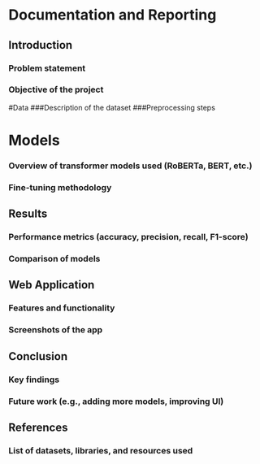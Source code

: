 # Documentation and Reporting

## Introduction
### Problem statement
### Objective of the project
#Data
###Description of the dataset
###Preprocessing steps
# Models
### Overview of transformer models used (RoBERTa, BERT, etc.)
### Fine-tuning methodology
## Results
### Performance metrics (accuracy, precision, recall, F1-score)
### Comparison of models
## Web Application
### Features and functionality
### Screenshots of the app
## Conclusion
### Key findings
### Future work (e.g., adding more models, improving UI)
## References
### List of datasets, libraries, and resources used
